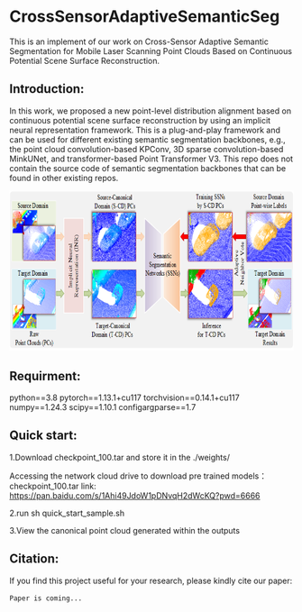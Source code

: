 # CrossSensorAdaptiveSemanticSeg
This is an implement of our work on Cross-Sensor Adaptive Semantic Segmentation for Mobile Laser Scanning Point Clouds Based on Continuous Potential Scene Surface Reconstruction. 


## Introduction:

In this work, we proposed a new point-level distribution alignment based on continuous potential scene surface reconstruction by using an implicit neural representation framework. This is a plug-and-play framework and can be used for different existing semantic segmentation backbones, e.g., the point cloud convolution-based KPConv, 3D sparse convolution-based MinkUNet, and transformer-based Point Transformer V3. This repo does not contain the source code of semantic segmentation backbones that can be found in other existing repos.

<div align=center><img src="./figs/overall_workflow.png" height="284.5" width="750"></div>

## Requirment:

python==3.8
pytorch==1.13.1+cu117
torchvision==0.14.1+cu117
numpy==1.24.3
scipy==1.10.1
configargparse==1.7


## Quick start:

1.Download checkpoint_100.tar and store it in the ./weights/

Accessing the network cloud drive to download pre trained models：checkpoint_100.tar
link: https://pan.baidu.com/s/1Ahi49JdoW1pDNvqH2dWcKQ?pwd=6666

2.run sh quick_start_sample.sh

3.View the canonical point cloud generated within the outputs


## Citation:

If you find this project useful for your research, please kindly cite our paper:

    Paper is coming...
    
